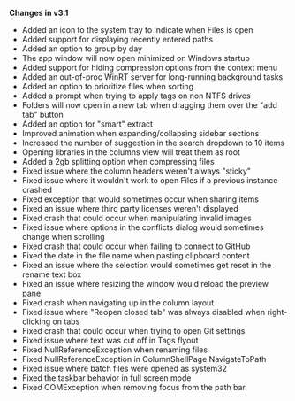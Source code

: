 **Changes in v3.1**

- Added an icon to the system tray to indicate when Files is open
- Added support for displaying recently entered paths
- Added an option to group by day
- The app window will now open minimized on Windows startup
- Added support for hiding compression options from the context menu
- Added an out-of-proc WinRT server for long-running background tasks
- Added an option to prioritize files when sorting
- Added a prompt when trying to apply tags on non NTFS drives
- Folders will now open in a new tab when dragging them over the "add tab" button
- Added an option for "smart" extract
- Improved animation when expanding/collapsing sidebar sections
- Increased the number of suggestion in the search dropdown to 10 items
- Opening libraries in the columns view will treat them as root
- Added a 2gb splitting option when compressing files
- Fixed issue where the column headers weren't always "sticky"
- Fixed issue where it wouldn't work to open Files if a previous instance crashed
- Fixed exception that would sometimes occur when sharing items
- Fixed an issue where third party licenses weren't displayed
- Fixed crash that could occur when manipulating invalid images
- Fixed issue where options in the conflicts dialog would sometimes change when scrolling
- Fixed crash that could occur when failing to connect to GitHub
- Fixed the date in the file name when pasting clipboard content
- Fixed an issue where the selection would sometimes get reset in the rename text box
- Fixed an issue where resizing the window would reload the preview pane
- Fixed crash when navigating up in the column layout
- Fixed issue where "Reopen closed tab" was always disabled when right-clicking on tabs
- Fixed crash that could occur when trying to open Git settings
- Fixed issue where text was cut off in Tags flyout
- Fixed NullReferenceException when renaming files
- Fixed NullReferenceException in ColumnShellPage.NavigateToPath
- Fixed issue where batch files were opened as system32
- Fixed the taskbar behavior in full screen mode
- Fixed COMException when removing focus from the path bar

